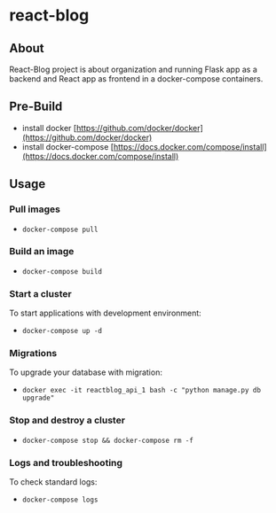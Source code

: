 # react-blog

## About

React-Blog project is about organization and running Flask app as a backend
and React app as frontend in a docker-compose containers.

## Pre-Build

-   install docker [https://github.com/docker/docker](https://github.com/docker/docker)
-   install docker-compose [https://docs.docker.com/compose/install](https://docs.docker.com/compose/install)

## Usage

### Pull images

-   ```docker-compose pull```

### Build an image

-   ```docker-compose build```

### Start a cluster

To start applications with development environment:

-   ```docker-compose up -d```

### Migrations

To upgrade your database with migration:

- ```docker exec -it reactblog_api_1 bash -c "python manage.py db upgrade"```

### Stop and destroy a cluster

- ```docker-compose stop && docker-compose rm -f```

### Logs and troubleshooting

To check standard logs:

- ```docker-compose logs```
